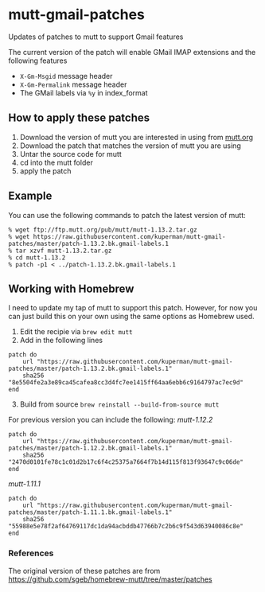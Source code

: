 # mutt-gmail-patches
Updates of patches to mutt to support Gmail features

The current version of the patch will enable GMail IMAP extensions and the following features
* `X-Gm-Msgid` message header
* `X-Gm-Permalink` message header
* The GMail labels via `%y` in index_format

## How to apply these patches

1. Download the version of mutt you are interested in using from [mutt.org](http://www.mutt.org/)
2. Download the patch that matches the version of mutt you are using
3. Untar the source code for mutt
4. cd into the mutt folder
5. apply the patch

## Example

You can use the following commands to patch the latest version of mutt:

```
% wget ftp://ftp.mutt.org/pub/mutt/mutt-1.13.2.tar.gz
% wget https://raw.githubusercontent.com/kuperman/mutt-gmail-patches/master/patch-1.13.2.bk.gmail-labels.1
% tar xzvf mutt-1.13.2.tar.gz
% cd mutt-1.13.2
% patch -p1 < ../patch-1.13.2.bk.gmail-labels.1
```

## Working with Homebrew

I need to update my tap of mutt to support this patch. However, for now you can just build this on your own using the same options as Homebrew used.

1. Edit the recipie via `brew edit mutt`
2. Add in the following lines
```
patch do
    url "https://raw.githubusercontent.com/kuperman/mutt-gmail-patches/master/patch-1.13.2.bk.gmail-labels.1"
    sha256 "8e5504fe2a3e89ca45cafea8cc3d4fc7ee1415ff64aa6ebb6c9164797ac7ec9d"
end
```
3. Build from source `brew reinstall --build-from-source mutt`

For previous version you can include the following:
*mutt-1.12.2*
```
patch do
    url "https://raw.githubusercontent.com/kuperman/mutt-gmail-patches/master/patch-1.12.2.bk.gmail-labels.1"
    sha256 "2470d0101fe78c1c01d2b17c6f4c25375a7664f7b14d115f813f93647c9c06de"
end
```
*mutt-1.11.1*
```
patch do
    url "https://raw.githubusercontent.com/kuperman/mutt-gmail-patches/master/patch-1.11.1.bk.gmail-labels.1"
    sha256 "55988e5e78f2af64769117dc1da94acbddb47766b7c2b6c9f543d63940086c8e"
end
```

<!--
1. Install mutt via homebrew `brew install mutt`
2. Get the config options via `mutt -v | grep Configure`
3. Follow the steps above to get the patch applied
4. Build using `./configure` with all of the options listed in the output from above (e.g., `./configure '--disable-dependency-tracking' '--disable-warnings' '--prefix=/usr/local/Cellar/mutt/1.12.2' '--enable-debug' '--enable-hcache' '--enable-imap' '--enable-pop' '--enable-sidebar' '--enable-smtp' '--with-gss' '--with-sasl' '--with-ssl=/usr/local/opt/openssl' '--with-tokyocabinet' 'CC=clang'` )
5. Run `make`
6. Copy the binary into the usual location `cp -f ./mutt /usr/local/bin/mutt` (The '-f' is needed because the write bit is off in homebrew installations).
-->

### References
The original version of these patches are from https://github.com/sgeb/homebrew-mutt/tree/master/patches
